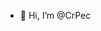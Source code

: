 - 👋 Hi, I’m @CrPec

<!---
CrPec/CrPec is a ✨ special ✨ repository because its `README.md` (this file) appears on your GitHub profile.
You can click the Preview link to take a look at your changes.
--->
